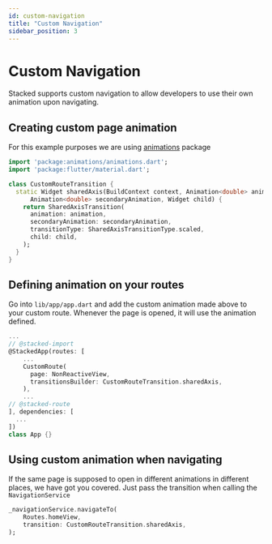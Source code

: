 ```yaml
---
id: custom-navigation
title: "Custom Navigation"
sidebar_position: 3
---
```


# Custom Navigation

Stacked supports custom navigation to allow developers to use their own animation upon navigating.

## Creating custom page animation
For this example purposes we are using [animations](https://pub.dev/packages/animations) package 
```dart
import 'package:animations/animations.dart';
import 'package:flutter/material.dart';

class CustomRouteTransition {
  static Widget sharedAxis(BuildContext context, Animation<double> animation,
      Animation<double> secondaryAnimation, Widget child) {
    return SharedAxisTransition(
      animation: animation,
      secondaryAnimation: secondaryAnimation,
      transitionType: SharedAxisTransitionType.scaled,
      child: child,
    );
  }
}
```

## Defining animation on your routes

Go into `lib/app/app.dart` and add the custom animation made above to your custom route. Whenever the page is opened, it will use the animation defined. 

```dart
...
// @stacked-import
@StackedApp(routes: [
    ...
    CustomRoute(
      page: NonReactiveView,
      transitionsBuilder: CustomRouteTransition.sharedAxis,
    ),
    ...
// @stacked-route
], dependencies: [
  ...
])
class App {}
```


## Using custom animation when navigating 
If the same page is supposed to open in different animations in different places, we have got you covered. Just pass the transition when calling the `NavigationService`

```dart
_navigationService.navigateTo(
    Routes.homeView,
    transition: CustomRouteTransition.sharedAxis,
);
```